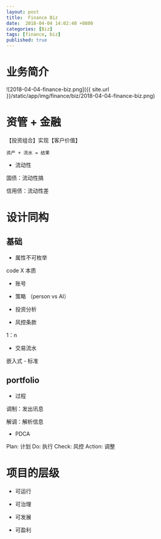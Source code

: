 ```yaml
---
layout: post
title:  Finance Biz
date:  2018-04-04 14:02:40 +0800
categories: [Biz]
tags: [finance, biz]
published: true
---
```


# 业务简介

![2018-04-04-finance-biz.png]({{ site.url }}/static/app/img/finance/biz/2018-04-04-finance-biz.png)


# 资管 + 金融

【投资组合】实现【客户价值】

`资产 + 流水 = 结果`

- 流动性

国债：流动性搞

信用债：流动性差

# 设计同构

## 基础

- 属性不可枚举

code X 本质

- 账号

- 策略 （person vs AI）

- 投资分析

- 风控条款

1：n

- 交易流水

嵌入式 - 标准

## portfolio

- 过程

调制：发出讯息

解调：解析信息

- PDCA

Plan: 计划
Do: 执行
Check: 风控
Action: 调整



# 项目的层级

- 可运行

- 可治理

- 可发展

- 可盈利








 





